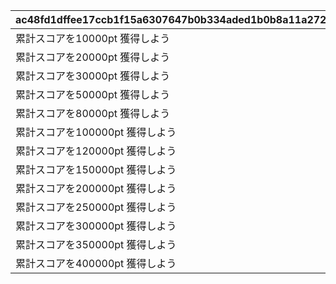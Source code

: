 |ac48fd1dffee17ccb1f15a6307647b0b334aded1b0b8a11a272a66785a5196a0|6f82a4663fef25d6972a4ebfed09f668032db9f5a807ce49bc8f40748dff8969|ebcf3091176cc9160439346a11b0c818d58d0d88f5da6c80d46beae846f87bf9|e68e0778ff1f9b733916608629084b2373e923491986d18521755514a0f5dadb|cf404f9ae01f8a7c0bfee62cc0aae12010eb74de26d85eabdf7d26132166e48e|be5402cc9a2d1afeeb1276d7de4fccaf31baec8a591b2f29dc4fcb1a18dc9c10|5495bcfba8a39bb27a728a6dfc25e27796fc30f82dcfb0d22809a5d89a7f3082|1fa505e14c22b38a8e71f2dcf6f3fae88976f3be31fc0dcb08b6630147f033cc|8f82689cedf6a8a2a830fc937af55c95e9b0b0fd2d585fa8581800c9ff98d6a7|9ebb9b9b8b3742154d41912afd61d7da8d8fd42f323e290dbae8e4cbe87730d9|affd53e2e583f87e4ab968025c05d8183df3a276eb13fb0bd90d9f19c16e42fb|588d2696b4075f4d2decde12e2edf5c447f0857aec8cb21da0e0ae43d31a9145|a61e996d78576b71ed24094236953bf6d9daddcb4d851701854b48a64dd075d4|08e4383b503a10ea4c9243e697e2f772abd021c8f48d08f25825c87b574441c4|458c9744019e7ea6f34a16b147e163721d4829582bfd3a4eb62fb11b9694ab5b|e2cb9320222d3e7789dde8884dfed43914354802be70c16828089c7ac9b4d87b|07e09e05702c9c1dde8053627a276841d90840aedb4a3c4c70000c57058ad24d|e82baa479c6da378518ed394c564279323233ffc2922b57bd97f352edd385f65|
| --- | --- | --- | --- | --- | --- | --- | --- | --- | --- | --- | --- | --- | --- | --- | --- | --- | --- |
|累計スコアを10000pt 獲得しよう|10000|0|0|0|0|100000|12|0|0|1|0|0|0|0|94002|0|0|
|累計スコアを20000pt 獲得しよう|20000|0|0|0|0|50|8|0|0|2|0|0|0|0|91002|0|0|
|累計スコアを30000pt 獲得しよう|30000|0|0|0|0|100000|12|0|0|3|0|0|0|0|94002|0|0|
|累計スコアを50000pt 獲得しよう|50000|0|0|0|0|50|8|0|0|4|0|0|0|0|91002|0|0|
|累計スコアを80000pt 獲得しよう|80000|0|0|0|0|100000|12|0|0|5|0|0|0|0|94002|0|0|
|累計スコアを100000pt 獲得しよう|100000|0|0|0|0|100000|12|0|0|6|0|0|0|0|94002|0|0|
|累計スコアを120000pt 獲得しよう|120000|0|0|0|0|100|8|0|0|7|0|0|0|0|91002|0|0|
|累計スコアを150000pt 獲得しよう|150000|0|0|0|0|200000|12|0|0|8|0|0|0|0|94002|0|0|
|累計スコアを200000pt 獲得しよう|200000|0|0|0|0|200000|12|0|0|9|0|0|0|0|94002|0|0|
|累計スコアを250000pt 獲得しよう|250000|0|0|0|0|100|8|0|0|10|0|0|0|0|91002|0|0|
|累計スコアを300000pt 獲得しよう|300000|0|0|0|0|200000|12|0|0|11|0|0|0|0|94002|0|0|
|累計スコアを350000pt 獲得しよう|350000|0|0|0|0|200000|12|0|0|12|0|0|0|0|94002|0|0|
|累計スコアを400000pt 獲得しよう|400000|0|0|0|0|100|8|0|0|13|0|0|0|0|91002|0|0|